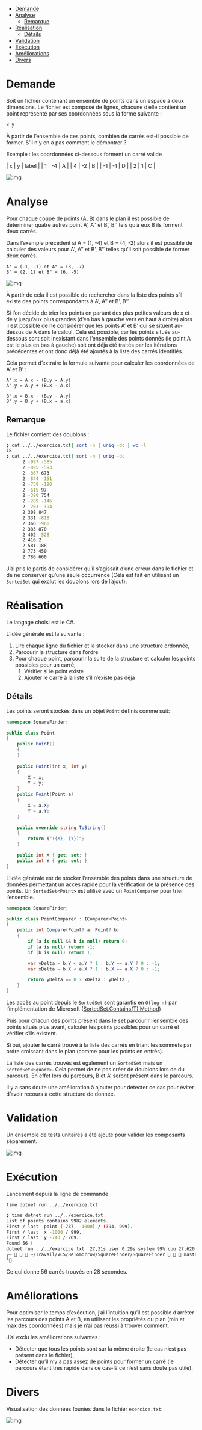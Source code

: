 - [Demande](#demande)
- [Analyse](#analyse)
  - [Remarque](#remarque)
- [Réalisation](#ralisation)
  - [Détails](#dtails)
- [Validation](#validation)
- [Exécution](#excution)
- [Améliorations](#amliorations)
- [Divers](#divers)



<a id="demande"></a>

# Demande

Soit un fichier contenant un ensemble de points dans un espace à deux dimensions. Le fichier est composé de lignes, chacune d&rsquo;elle contient un point représenté par ses coordonnées sous la forme suivante :

```txt
x y
```

À partir de l&rsquo;ensemble de ces points, combien de carrés est-il possible de former. S&rsquo;il n&rsquo;y en a pas comment le démontrer ?

Exemple : les coordonnées ci-dessous forment un carré valide

| x  | y  | label |
| 1  | -4 | A     |
| 4  | -2 | B     |
| -1 | -1 | D     |
| 2  | 1  | C     |

![img](Img/example.png)


<a id="analyse"></a>

# Analyse

Pour chaque coupe de points (A, B) dans le plan il est possible de déterminer quatre autres point A&rsquo;, A&rsquo;&rsquo; et B&rsquo;, B&rsquo;&rsquo; tels qu&rsquo;à eux 8 ils forment deux carrés.

Dans l&rsquo;exemple précédent si A = (1, -4) et B = (4, -2) alors il est possible de calculer des valeurs pour A&rsquo;, A&rsquo;&rsquo; et B&rsquo;, B&rsquo;&rsquo; telles qu&rsquo;il soit possible de former deux carrés.

    A' = (-1, -1) et A" = (3, -7)
    B' = (2, 1) et B" = (6, -5)

![img](Img/deuxCarrés.png)

À partir de cela il est possible de rechercher dans la liste des points s&rsquo;il existe des points correspondants à A&rsquo;, A&rsquo;&rsquo; et B&rsquo;, B&rsquo;&rsquo;.

Si l&rsquo;on décide de trier les points en partant des plus petites valeurs de x et de y jusqu&rsquo;aux plus grandes (d&rsquo;en bas à gauche vers en haut à droite) alors il est possible de ne considérer que les points A&rsquo; et B&rsquo; qui se situent au-dessus de A dans le calcul. Cela est possible, car les points situés au-dessous sont soit inexistant dans l&rsquo;ensemble des points donnés (le point A est le plus en bas à gauche) soit ont déjà été traités par les itérations précédentes et ont donc déjà été ajoutés à la liste des carrés identifiés.

Cela permet d&rsquo;extraire la formule suivante pour calculer les coordonnées de A&rsquo; et B&rsquo; :

    A'.x = A.x - (B.y - A.y)
    A'.y = A.y + (B.x - A.x)
    
    B'.x = B.x - (B.y - A.y)
    B'.y = B.y + (B.x - a.x)


<a id="remarque"></a>

## Remarque

Le fichier contient des doublons :

```sh
❯ cat ../../exercice.txt| sort -n | uniq -dc | wc -l
18
❯ cat ../../exercice.txt| sort -n | uniq -dc
      2 -997 -585
      2 -895 -593
      2 -867 673
      2 -844 -151
      2 -759 -190
      2 -615 97
      2 -380 754
      2 -289 -146
      2 -203 -394
      2 308 847
      2 331 -818
      2 366 -960
      2 383 870
      2 402 -528
      2 416 2
      2 581 188
      2 773 450
      2 786 660
```

J&rsquo;ai pris le partis de considérer qu&rsquo;il s&rsquo;agissait d&rsquo;une erreur dans le fichier et de ne conserver qu&rsquo;une seule occurrence (Cela est fait en utilisant un `SortedSet` qui exclut les doublons lors de l&rsquo;ajout).


<a id="ralisation"></a>

# Réalisation

Le langage choisi est le C#.

L&rsquo;idée générale est la suivante :

1.  Lire chaque ligne du fichier et la stocker dans une structure ordonnée,
2.  Parcourir la structure dans l&rsquo;ordre
3.  Pour chaque point, parcourir la suite de la structure et calculer les points possibles pour un carré,
    1.  Vérifier si le point existe
    2.  Ajouter le carré à la liste s&rsquo;il n&rsquo;existe pas déjà


<a id="dtails"></a>

## Détails

Les points seront stockés dans un objet `Point` définis comme suit:

```csharp
namespace SquareFinder;

public class Point
{
    public Point()
    {
    }
   
    public Point(int x, int y)
    {
        X = x;
        Y = y;
    }
    public Point(Point a)
    {
        X = a.X;
        Y = a.Y;
    }

    public override string ToString()
    {
        return $"({X}, {Y})";
    }

    public int X { get; set; }
    public int Y { get; set; }
}
```

L&rsquo;idée générale est de stocker l&rsquo;ensemble des points dans une structure de données permettant un accès rapide pour la vérification de la présence des points. Un `SortedSet<Point>` est utilisé avec un `PointComparer` pour trier l&rsquo;ensemble.

```csharp
namespace SquareFinder;

public class PointComparer : IComparer<Point>
{
    public int Compare(Point? a, Point? b)
    {
        if (a is null && b is null) return 0;
        if (a is null) return -1;
        if (b is null) return 1;

        var yDelta = b.Y < a.Y ? 1 : b.Y == a.Y ? 0 : -1;
        var xDelta = b.X < a.X ? 1 : b.X == a.X ? 0 : -1;

        return yDelta == 0 ? xDelta : yDelta ;
    }
}
```

Les accès au point depuis le `SortedSet` sont garantis en `O(log n)` par l&rsquo;implémentation de Microsoft ([SortedSet<T>.Contains(T) Method](https://docs.microsoft.com/en-us/dotnet/api/system.collections.generic.sortedset-1.contains?view=net-6.0))

Puis pour chacun des points présent dans le set parcourir l&rsquo;ensemble des points situés plus avant, calculer les points possibles pour un carré et vérifier s&rsquo;ils existent.

Si oui, ajouter le carré trouvé à la liste des carrés en triant les sommets par ordre croissant dans le plan (comme pour les points en entrés).

La liste des carrés trouvés est également un `SortedSet` mais un `SortedSet<Square>`. Cela permet de ne pas créer de doublons lors de du parcours. En effet lors du parcours, B et A&rsquo; seront présent dans le parcours.

Il y a sans doute une amélioration à ajouter pour détecter ce cas pour éviter d&rsquo;avoir recours à cette structure de donnée.


<a id="validation"></a>

# Validation

Un ensemble de tests unitaires a été ajouté pour valider les composants séparément.

![img](./Img/20220419_200712.png)


<a id="excution"></a>

# Exécution

Lancement depuis la ligne de commande

```shell
time dotnet run ../../exercice.txt
```

```sh
❯ time dotnet run ../../exercice.txt
List of points contains 9982 elements.
First / last  point (-737, -1000) / (394, 999).
First / last  x -1000 / 999.
First / last  y -743 / 269.
Found 56 !
dotnet run ../../exercice.txt  27,31s user 0,29s system 99% cpu 27,620 total
╭─    ~/Travail/VCS/BeTomorrow/SquareFinder/SquareFinder    master !3 ?2             ✔  28s  
╰ 
```

Ce qui donne 56 carrés trouvés en 28 secondes.


<a id="amliorations"></a>

# Améliorations

Pour optimiser le temps d&rsquo;exécution, j&rsquo;ai l&rsquo;intuition qu&rsquo;il est possible d&rsquo;arrêter les parcours des points A et B, en utilisant les propriétés du plan (min et max des coordonnées) mais je n&rsquo;ai pas réussi à trouver comment.

J&rsquo;ai exclu les améliorations suivantes :

-   Détecter que tous les points sont sur la même droite (le cas n&rsquo;est pas présent dans le fichier),
-   Détecter qu&rsquo;il n&rsquo;y a pas assez de points pour former un carré (le parcours étant très rapide dans ce cas-là ce n&rsquo;est sans doute pas utile).


<a id="divers"></a>

# Divers

Visualisation des données founies dans le fichier `exercice.txt`:

![img](Img/exercice.png)
